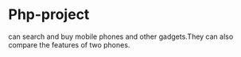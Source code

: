 # Php-project

can search and buy mobile phones and other gadgets.They can also compare the features of two phones. 

